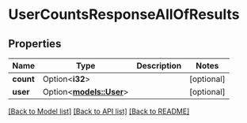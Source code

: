 # UserCountsResponseAllOfResults

## Properties

Name | Type | Description | Notes
------------ | ------------- | ------------- | -------------
**count** | Option<**i32**> |  | [optional]
**user** | Option<[**models::User**](User.md)> |  | [optional]

[[Back to Model list]](../README.md#documentation-for-models) [[Back to API list]](../README.md#documentation-for-api-endpoints) [[Back to README]](../README.md)


